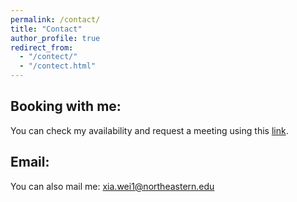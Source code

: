 ```yaml
---
permalink: /contact/
title: "Contact"
author_profile: true
redirect_from: 
  - "/contect/"
  - "/contect.html"
---
```






Booking with me:
------
You can check my availability and request a meeting using this [link](https://outlook.office.com/bookwithme/user/0ae581b201c04a3e9671582f0ad56425@northeastern.edu?anonymous&ep=plink). 



Email:
------
You can also mail me: <xia.wei1@northeastern.edu>